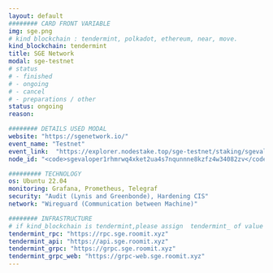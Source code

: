 ```yaml
---
layout: default
######## CARD FRONT VARIABLE
img: sge.png
# kind blockchain : tendermint, polkadot, ethereum, near, move.
kind_blockchain: tendermint
title: SGE Network 
modal: sge-testnet
# status
# - finished
# - ongoing
# - cancel
# - preparations / other
status: ongoing
reason: 

######## DETAILS USED MODAL
website: "https://sgenetwork.io/"
event_name: "Testnet"
event_link:  "https://explorer.nodestake.top/sge-testnet/staking/sgevaloper1rhmrwq4xket2ua4s7nqunnne8kzfz4w34082zv"
node_id: "<code>sgevaloper1rhmrwq4xket2ua4s7nqunnne8kzfz4w34082zv</code>"

######### TECHNOLOGY
os: Ubuntu 22.04
monitoring: Grafana, Prometheus, Telegraf
security: "Audit (Lynis and Greenbonde), Hardening CIS"
network: "Wireguard (Communication between Machine)"

######## INFRASTRUCTURE
# if kind_blockchain is tendermint,please assign  tendermint_ of value
tendermint_rpc: "https://rpc.sge.roomit.xyz"
tendermint_api: "https://api.sge.roomit.xyz"
tendermint_grpc: "https://grpc.sge.roomit.xyz"
tendermint_grpc_web: "https://grpc-web.sge.roomit.xyz"
---
```


